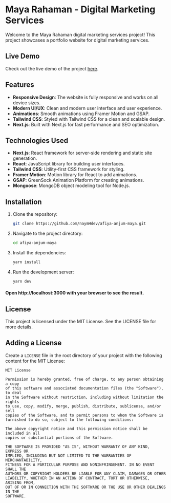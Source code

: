 # Maya Rahaman - Digital Marketing Services

Welcome to the Maya Rahaman digital marketing services project! This project showcases a portfolio website for digital marketing services.

## Live Demo

Check out the live demo of the project [here](https://afiya-anjum-maya.vercel.app/).

## Features

- **Responsive Design**: The website is fully responsive and works on all device sizes.
- **Modern UI/UX**: Clean and modern user interface and user experience.
- **Animations**: Smooth animations using Framer Motion and GSAP.
- **Tailwind CSS**: Styled with Tailwind CSS for a clean and scalable design.
- **Next.js**: Built with Next.js for fast performance and SEO optimization.

## Technologies Used

- **Next.js**: React framework for server-side rendering and static site generation.
- **React**: JavaScript library for building user interfaces.
- **Tailwind CSS**: Utility-first CSS framework for styling.
- **Framer Motion**: Motion library for React to add animations.
- **GSAP**: GreenSock Animation Platform for creating animations.
- **Mongoose**: MongoDB object modeling tool for Node.js.

## Installation

1. Clone the repository:
   ```bash
   git clone https://github.com/naymHdev/afiya-anjum-maya.git
   ```
2. Navigate to the project directory:

   ```bash
   cd afiya-anjum-maya

   ```

3. Install the dependencies:

   ```bash
   yarn install


   ```

4. Run the development server:

   ```bash
   yarn dev

   ```

#### Open http://localhost:3000 with your browser to see the result.

## License

This project is licensed under the MIT License. See the LICENSE file for more details.

## Adding a License

Create a `LICENSE` file in the root directory of your project with the following content for the MIT License:

```plaintext
MIT License

Permission is hereby granted, free of charge, to any person obtaining a copy
of this software and associated documentation files (the "Software"), to deal
in the Software without restriction, including without limitation the rights
to use, copy, modify, merge, publish, distribute, sublicense, and/or sell
copies of the Software, and to permit persons to whom the Software is
furnished to do so, subject to the following conditions:

The above copyright notice and this permission notice shall be included in all
copies or substantial portions of the Software.

THE SOFTWARE IS PROVIDED "AS IS", WITHOUT WARRANTY OF ANY KIND, EXPRESS OR
IMPLIED, INCLUDING BUT NOT LIMITED TO THE WARRANTIES OF MERCHANTABILITY,
FITNESS FOR A PARTICULAR PURPOSE AND NONINFRINGEMENT. IN NO EVENT SHALL THE
AUTHORS OR COPYRIGHT HOLDERS BE LIABLE FOR ANY CLAIM, DAMAGES OR OTHER
LIABILITY, WHETHER IN AN ACTION OF CONTRACT, TORT OR OTHERWISE, ARISING FROM,
OUT OF OR IN CONNECTION WITH THE SOFTWARE OR THE USE OR OTHER DEALINGS IN THE
SOFTWARE.
```
